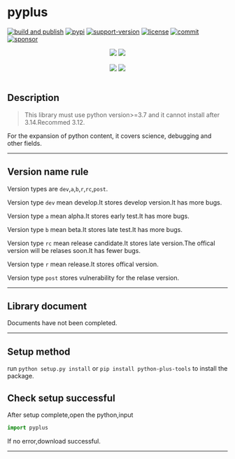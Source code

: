 # pyplus

[![build and publish](https://github.com/xystudio889/pyplus/workflows/build_and_publish/badge.svg)](https://github.com/xystudio889/pyplus/actions?query=workflow%3Abuild_and_publish)   [![pypi](https://img.shields.io/pypi/v/python-plus-tools.svg)](https://pypi.org/project/python-plus-tools/)   [![support-version](https://img.shields.io/pypi/pyversions/python-plus-tools)](https://img.shields.io/pypi/pyversions/python-plus-tools)  [![license](https://img.shields.io/github/license/xystudio889/pyplus)](https://github.com/gaogaotiantian/viztracer/blob/master/LICENSE)  [![commit](https://img.shields.io/github/last-commit/xystudio889/pyplus/master)](https://github.com/xystudio889/pyplus/commits/master)  [![sponsor](https://img.shields.io/badge/%E2%9D%A4-Sponsor%20me-%23c96198?style=flat&logo=GitHub)](https://github.com/sponsors/xystudio889)
<br />
<div align="center" style="line-height: 1;">
  <a href="./README.md"><img
    src="https://img.shields.io/badge/language-English-536af5?color=781ff1&logoColor=white"/></a>
  <a href="./README-CN.md"><img
    src="https://img.shields.io/badge/简体中文-536af5?color=ff0000&logoColor=white"/></a>
</div>
<br />
<div align="center" style="line-height: 1;">
  <a href="./feature.md"><img
    src="https://img.shields.io/badge/feature-English-536af5?color=781ff1&logoColor=white"/></a>
  <a href="./feature-CN.md"><img
    src="https://img.shields.io/badge/简体中文-536af5?color=86fce5&logoColor=white"/></a>
</div>
<br />

## Description

> This library must use python version>=3.7 and it cannot install after 3.14.Recommed 3.12.

For the expansion of python content, it covers science, debugging and other fields.

---
## Version name rule
Version types are `dev`,`a`,`b`,`r`,`rc`,`post`.

Version type `dev` mean develop.It stores develop version.It has more bugs.

Version type `a` mean alpha.It stores early test.It has more bugs.

Version type `b` mean beta.It stores late test.It has more bugs.

Version type `rc` mean release candidate.It stores late version.The offical version will be relases soon.It has fewer bugs.

Version type `r` mean release.It stores offical version.

Version type `post` stores vulnerability for the relase version.


---

## Library document
Documents have not been completed.

---
## Setup method
run `python setup.py install` or `pip install python-plus-tools` to install the package.

## Check setup successful
After setup complete,open the python,input
```python
import pyplus
```
If no error,download successful.

---
